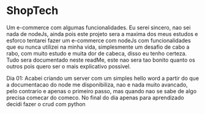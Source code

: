 # ShopTech
 Um e-commerce com algumas funcionalidades.
 Eu serei sincero, nao sei nada de nodeJs, ainda
 pois este projeto sera a maxima dos meus estudos e esforco
 tentarei fazer um e-commerce com nodeJs com funcionalidades que eu nunca utilizei na minha vida, 
 simplesmente um desafio de cabo a rabo, com muito estudo e muita dor de cabeca, disso eu tenho certeza.
Tudo sera documentado neste readMe, este nao sera tao bonito quanto os outros pois quero ser o mais explicativo possivel.

Dia 01:
    Acabei criando um server com um simples hello word a partir do que a documentacao do node me
disponibiliza, nao e nada muito avancado, pelo contrario e apenas o primeiro passo, mas quando nao se sabe de algo precisa comecar do comeco.
No final do dia apenas para aprendizado decidi fazer o crud com python

